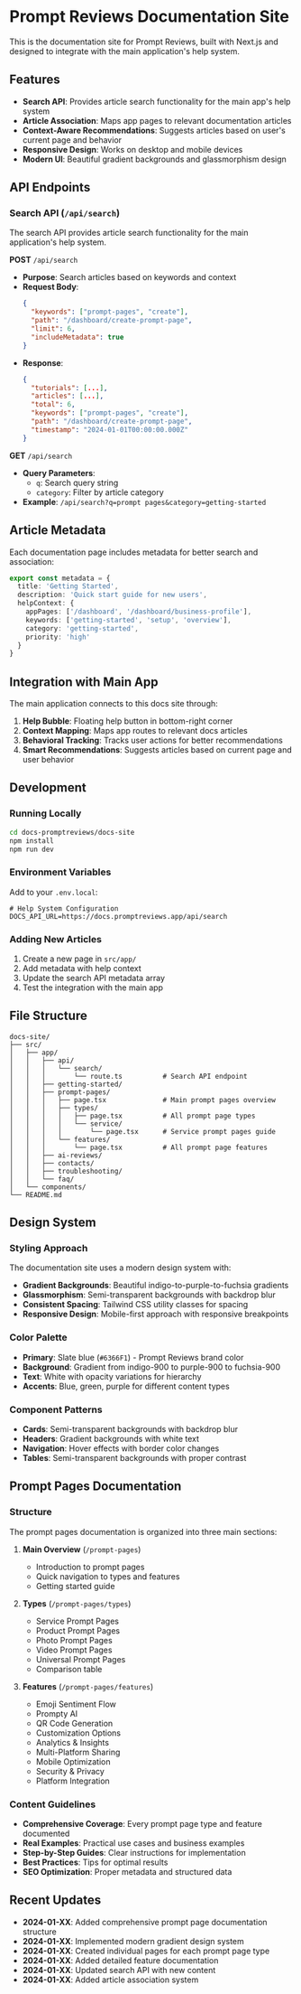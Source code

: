 # Prompt Reviews Documentation Site

This is the documentation site for Prompt Reviews, built with Next.js and designed to integrate with the main application's help system.

## Features

- **Search API**: Provides article search functionality for the main app's help system
- **Article Association**: Maps app pages to relevant documentation articles
- **Context-Aware Recommendations**: Suggests articles based on user's current page and behavior
- **Responsive Design**: Works on desktop and mobile devices
- **Modern UI**: Beautiful gradient backgrounds and glassmorphism design

## API Endpoints

### Search API (`/api/search`)

The search API provides article search functionality for the main application's help system.

**POST** `/api/search`
- **Purpose**: Search articles based on keywords and context
- **Request Body**:
  ```json
  {
    "keywords": ["prompt-pages", "create"],
    "path": "/dashboard/create-prompt-page",
    "limit": 6,
    "includeMetadata": true
  }
  ```
- **Response**:
  ```json
  {
    "tutorials": [...],
    "articles": [...],
    "total": 6,
    "keywords": ["prompt-pages", "create"],
    "path": "/dashboard/create-prompt-page",
    "timestamp": "2024-01-01T00:00:00.000Z"
  }
  ```

**GET** `/api/search`
- **Query Parameters**:
  - `q`: Search query string
  - `category`: Filter by article category
- **Example**: `/api/search?q=prompt pages&category=getting-started`

## Article Metadata

Each documentation page includes metadata for better search and association:

```typescript
export const metadata = {
  title: 'Getting Started',
  description: 'Quick start guide for new users',
  helpContext: {
    appPages: ['/dashboard', '/dashboard/business-profile'],
    keywords: ['getting-started', 'setup', 'overview'],
    category: 'getting-started',
    priority: 'high'
  }
}
```

## Integration with Main App

The main application connects to this docs site through:

1. **Help Bubble**: Floating help button in bottom-right corner
2. **Context Mapping**: Maps app routes to relevant docs articles
3. **Behavioral Tracking**: Tracks user actions for better recommendations
4. **Smart Recommendations**: Suggests articles based on current page and user behavior

## Development

### Running Locally

```bash
cd docs-promptreviews/docs-site
npm install
npm run dev
```

### Environment Variables

Add to your `.env.local`:
```
# Help System Configuration
DOCS_API_URL=https://docs.promptreviews.app/api/search
```

### Adding New Articles

1. Create a new page in `src/app/`
2. Add metadata with help context
3. Update the search API metadata array
4. Test the integration with the main app

## File Structure

```
docs-site/
├── src/
│   ├── app/
│   │   ├── api/
│   │   │   └── search/
│   │   │       └── route.ts          # Search API endpoint
│   │   ├── getting-started/
│   │   ├── prompt-pages/
│   │   │   ├── page.tsx              # Main prompt pages overview
│   │   │   ├── types/
│   │   │   │   ├── page.tsx          # All prompt page types
│   │   │   │   └── service/
│   │   │   │       └── page.tsx      # Service prompt pages guide
│   │   │   └── features/
│   │   │       └── page.tsx          # All prompt page features
│   │   ├── ai-reviews/
│   │   ├── contacts/
│   │   ├── troubleshooting/
│   │   └── faq/
│   └── components/
└── README.md
```

## Design System

### Styling Approach

The documentation site uses a modern design system with:

- **Gradient Backgrounds**: Beautiful indigo-to-purple-to-fuchsia gradients
- **Glassmorphism**: Semi-transparent backgrounds with backdrop blur
- **Consistent Spacing**: Tailwind CSS utility classes for spacing
- **Responsive Design**: Mobile-first approach with responsive breakpoints

### Color Palette

- **Primary**: Slate blue (`#6366F1`) - Prompt Reviews brand color
- **Background**: Gradient from indigo-900 to purple-900 to fuchsia-900
- **Text**: White with opacity variations for hierarchy
- **Accents**: Blue, green, purple for different content types

### Component Patterns

- **Cards**: Semi-transparent backgrounds with backdrop blur
- **Headers**: Gradient backgrounds with white text
- **Navigation**: Hover effects with border color changes
- **Tables**: Semi-transparent backgrounds with proper contrast

## Prompt Pages Documentation

### Structure

The prompt pages documentation is organized into three main sections:

1. **Main Overview** (`/prompt-pages`)
   - Introduction to prompt pages
   - Quick navigation to types and features
   - Getting started guide

2. **Types** (`/prompt-pages/types`)
   - Service Prompt Pages
   - Product Prompt Pages
   - Photo Prompt Pages
   - Video Prompt Pages
   - Universal Prompt Pages
   - Comparison table

3. **Features** (`/prompt-pages/features`)
   - Emoji Sentiment Flow
   - Prompty AI
   - QR Code Generation
   - Customization Options
   - Analytics & Insights
   - Multi-Platform Sharing
   - Mobile Optimization
   - Security & Privacy
   - Platform Integration

### Content Guidelines

- **Comprehensive Coverage**: Every prompt page type and feature documented
- **Real Examples**: Practical use cases and business examples
- **Step-by-Step Guides**: Clear instructions for implementation
- **Best Practices**: Tips for optimal results
- **SEO Optimization**: Proper metadata and structured data

## Recent Updates

- **2024-01-XX**: Added comprehensive prompt page documentation structure
- **2024-01-XX**: Implemented modern gradient design system
- **2024-01-XX**: Created individual pages for each prompt page type
- **2024-01-XX**: Added detailed feature documentation
- **2024-01-XX**: Updated search API with new content
- **2024-01-XX**: Added article association system